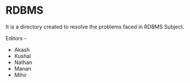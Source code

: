 # RDBMS

It is a directory created to resolve the problems faced in RDBMS Subject.


Editors -
- Akash
- Kushal
- Nathan
- Manan
- Mihir
